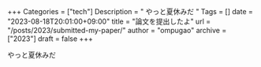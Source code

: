 +++
Categories = ["tech"]
Description = " やっと夏休みだ "
Tags = []
date = "2023-08-18T20:01:00+09:00"
title = "論文を提出したよ"
url = "/posts/2023/submitted-my-paper/"
author = "ompugao"
archive = ["2023"]
draft = false
+++

<body>
<p>やっと夏休みだ</p>
</body>

